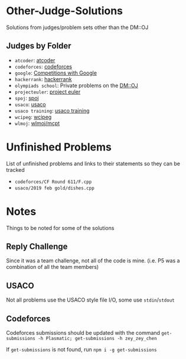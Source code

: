 # Other-Judge-Solutions

Solutions from judges/problem sets other than the DM::OJ

## Judges by Folder

- `atcoder`: [atcoder](https://atcoder.jp)
- `codeforces`: [codeforces](https://codeforces.com)
- `google`: [Competitions with Google](https://codingcompetitions.withgoogle.com/)
- `hackerrank`: [hackerrank](https://hackerrank.com)
- `olympiads school`: Private problems on the [DM::OJ](https://dmoj.ca)
- `projecteuler`: [project euler](https://projecteuler.net)
- `spoj`: [spoj](https://www.spoj.com/)
- `usaco`: [usaco](http://www.usaco.org/index.php?page=contests)
- `usaco training`: [usaco training](https://train.usaco.org/usacogate)
- `wcipeg`: [wcipeg](https://wcipeg.com)
- `wlmoj`: [wlmoj/mcpt](https://judge.mcpt.ca)

# Unfinished Problems

List of unfinished problems and links to their statements so they can be tracked

- `codeforces/CF Round 611/F.cpp`
- `usaco/2019 feb gold/dishes.cpp`

# Notes

Things to be noted for some of the solutions

## Reply Challenge

Since it was a team challenge, not all of the code is mine.  (i.e. P5 was a combination of all the team members)

## USACO

Not all problems use the USACO style file I/O, some use `stdin`/`stdout`

## Codeforces

Codeforces submissions should be updated with the command `get-submissions -h Plasmatic; get-submissions -h zey_zey_chen`

If `get-submissions` is not found, run `npm i -g get-submissions`
